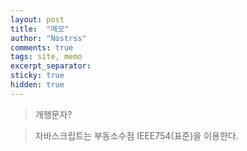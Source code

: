 ```yaml
---
layout: post
title:  "메모"
author: "Nostrss"
comments: true
tags: site, memo
excerpt_separator: 
sticky: true
hidden: true
---
```


>개행문자?

>자바스크립트는 부동소수점 IEEE754(표준)을 이용한다.



